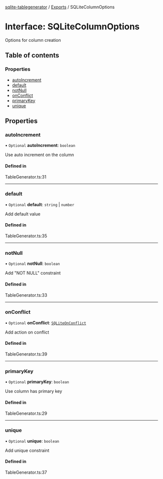 [sqlite-tablegenerator](../README.md) / [Exports](../modules.md) / SQLiteColumnOptions

# Interface: SQLiteColumnOptions

Options for column creation

## Table of contents

### Properties

- [autoIncrement](SQLiteColumnOptions.md#autoincrement)
- [default](SQLiteColumnOptions.md#default)
- [notNull](SQLiteColumnOptions.md#notnull)
- [onConflict](SQLiteColumnOptions.md#onconflict)
- [primaryKey](SQLiteColumnOptions.md#primarykey)
- [unique](SQLiteColumnOptions.md#unique)

## Properties

### autoIncrement

• `Optional` **autoIncrement**: `boolean`

Use auto increment on the column

#### Defined in

TableGenerator.ts:31

___

### default

• `Optional` **default**: `string` \| `number`

Add default value

#### Defined in

TableGenerator.ts:35

___

### notNull

• `Optional` **notNull**: `boolean`

Add "NOT NULL" constraint

#### Defined in

TableGenerator.ts:33

___

### onConflict

• `Optional` **onConflict**: [`SQLiteOnConflict`](../modules.md#sqliteonconflict)

Add action on conflict

#### Defined in

TableGenerator.ts:39

___

### primaryKey

• `Optional` **primaryKey**: `boolean`

Use column has primary key

#### Defined in

TableGenerator.ts:29

___

### unique

• `Optional` **unique**: `boolean`

Add unique constraint

#### Defined in

TableGenerator.ts:37
